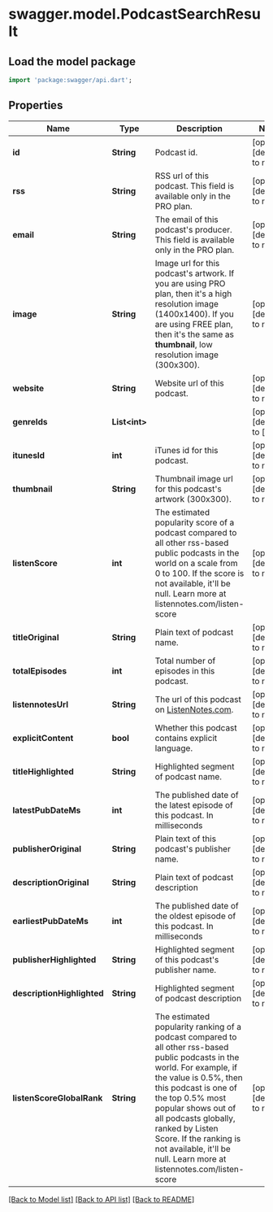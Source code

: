 # swagger.model.PodcastSearchResult

## Load the model package
```dart
import 'package:swagger/api.dart';
```

## Properties
Name | Type | Description | Notes
------------ | ------------- | ------------- | -------------
**id** | **String** | Podcast id. | [optional] [default to null]
**rss** | **String** | RSS url of this podcast. This field is available only in the PRO plan. | [optional] [default to null]
**email** | **String** | The email of this podcast&#x27;s producer. This field is available only in the PRO plan. | [optional] [default to null]
**image** | **String** | Image url for this podcast&#x27;s artwork. If you are using PRO plan, then it&#x27;s a high resolution image (1400x1400). If you are using FREE plan, then it&#x27;s the same as **thumbnail**, low resolution image (300x300).  | [optional] [default to null]
**website** | **String** | Website url of this podcast. | [optional] [default to null]
**genreIds** | **List&lt;int&gt;** |  | [optional] [default to []]
**itunesId** | **int** | iTunes id for this podcast. | [optional] [default to null]
**thumbnail** | **String** | Thumbnail image url for this podcast&#x27;s artwork (300x300). | [optional] [default to null]
**listenScore** | **int** | The estimated popularity score of a podcast compared to all other rss-based public podcasts in the world on a scale from 0 to 100. If the score is not available, it&#x27;ll be null. Learn more at listennotes.com/listen-score  | [optional] [default to null]
**titleOriginal** | **String** | Plain text of podcast name. | [optional] [default to null]
**totalEpisodes** | **int** | Total number of episodes in this podcast. | [optional] [default to null]
**listennotesUrl** | **String** | The url of this podcast on [ListenNotes.com](https://www.ListenNotes.com). | [optional] [default to null]
**explicitContent** | **bool** | Whether this podcast contains explicit language. | [optional] [default to null]
**titleHighlighted** | **String** | Highlighted segment of podcast name. | [optional] [default to null]
**latestPubDateMs** | **int** | The published date of the latest episode of this podcast. In milliseconds | [optional] [default to null]
**publisherOriginal** | **String** | Plain text of this podcast&#x27;s publisher name. | [optional] [default to null]
**descriptionOriginal** | **String** | Plain text of podcast description | [optional] [default to null]
**earliestPubDateMs** | **int** | The published date of the oldest episode of this podcast. In milliseconds | [optional] [default to null]
**publisherHighlighted** | **String** | Highlighted segment of this podcast&#x27;s publisher name. | [optional] [default to null]
**descriptionHighlighted** | **String** | Highlighted segment of podcast description | [optional] [default to null]
**listenScoreGlobalRank** | **String** | The estimated popularity ranking of a podcast compared to all other rss-based public podcasts in the world. For example, if the value is 0.5%, then this podcast is one of the top 0.5% most popular shows out of all podcasts globally, ranked by Listen Score. If the ranking is not available, it&#x27;ll be null. Learn more at listennotes.com/listen-score  | [optional] [default to null]

[[Back to Model list]](../README.md#documentation-for-models) [[Back to API list]](../README.md#documentation-for-api-endpoints) [[Back to README]](../README.md)

